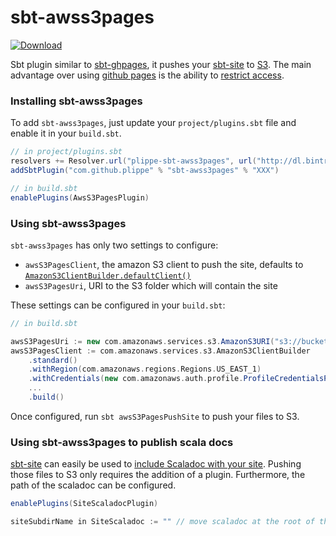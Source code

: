 # sbt-awss3pages

[ ![Download][download_img] ][download_link]

Sbt plugin similar to [sbt-ghpages][sbt-ghpages], it pushes your [sbt-site][sbt-site] to [S3][s3]. The main advantage
over using [github pages][github-page] is the ability to [restrict access][s3-access].


### Installing sbt-awss3pages

To add `sbt-awss3pages`, just update your `project/plugins.sbt` file and enable it in your `build.sbt`.

```sbt
// in project/plugins.sbt
resolvers += Resolver.url("plippe-sbt-awss3pages", url("http://dl.bintray.com/plippe/sbt"))(Resolver.ivyStylePatterns)
addSbtPlugin("com.github.plippe" % "sbt-awss3pages" % "XXX")
```

```sbt
// in build.sbt
enablePlugins(AwsS3PagesPlugin)
```


### Using sbt-awss3pages

`sbt-awss3pages` has only two settings to configure:
  - `awsS3PagesClient`, the amazon S3 client to push the site, defaults to [`AmazonS3ClientBuilder.defaultClient()`][s3-client-default]
  - `awsS3PagesUri`, URI to the S3 folder which will contain the site

These settings can be configured in your `build.sbt`:
```sbt
// in build.sbt

awsS3PagesUri := new com.amazonaws.services.s3.AmazonS3URI("s3://bucket/key/${organization.value}/${name.value}/${version.value}")
awsS3PagesClient := com.amazonaws.services.s3.AmazonS3ClientBuilder
    .standard()
    .withRegion(com.amazonaws.regions.Regions.US_EAST_1)
    .withCredentials(new com.amazonaws.auth.profile.ProfileCredentialsProvider("my-profile"))
    ...
    .build()
```

Once configured, run `sbt awsS3PagesPushSite` to push your files to S3.


### Using sbt-awss3pages to publish scala docs

[sbt-site][sbt-site] can easily be used to [include Scaladoc with your site][sbt-site-scaladoc]. Pushing those files
to S3 only requires the addition of a plugin. Furthermore, the path of the scaladoc can be configured.

```sbt
enablePlugins(SiteScaladocPlugin)

siteSubdirName in SiteScaladoc := "" // move scaladoc at the root of the site
```

[download_img]: https://api.bintray.com/packages/plippe/sbt/sbt-awss3pages/images/download.svg
[download_link]: https://bintray.com/plippe/sbt/sbt-awss3pages/_latestVersion

[sbt-ghpages]: https://github.com/sbt/sbt-ghpages
[sbt-site]: https://github.com/sbt/sbt-site
[sbt-site-scaladoc]: http://www.scala-sbt.org/sbt-site/api-documentation.html#scaladoc
[s3]: https://aws.amazon.com/s3/
[s3-access]: http://docs.aws.amazon.com/AmazonS3/latest/dev/s3-access-control.html
[s3-client-default]: http://docs.aws.amazon.com/AWSJavaSDK/latest/javadoc/com/amazonaws/services/s3/AmazonS3ClientBuilder.html#defaultClient
[github-page]: https://pages.github.com/
